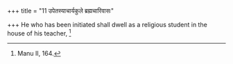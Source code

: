 +++
title = "11 उपेतस्याचार्यकुले ब्रह्मचारिवासः"

+++
He who has been initiated shall dwell as a religious student in the house of his teacher, [^3]


[^3]:  Manu II, 164.